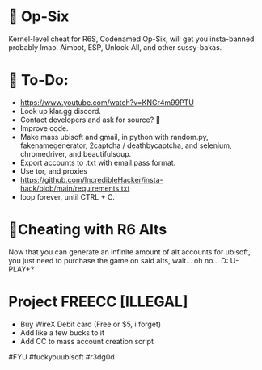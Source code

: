 # 🔫 Op-Six
Kernel-level cheat for R6S, Codenamed Op-Six, will get you insta-banned probably lmao. Aimbot, ESP, Unlock-All, and other sussy-bakas.

# 📘 To-Do:
- https://www.youtube.com/watch?v=KNGr4m99PTU
- Look up klar.gg discord.
- Contact developers and ask for source? 🤯
- Improve code.
- Make mass ubisoft and gmail, in python with random.py, fakenamegenerator, 2captcha / deathbycaptcha, and selenium, chromedriver, and beautifulsoup.
- Export accounts to .txt with email:pass format.
- Use tor, and proxies
- https://github.com/IncredibleHacker/insta-hack/blob/main/requirements.txt
- loop forever, until CTRL + C.

# 🍻Cheating with R6 Alts
Now that you can generate an infinite amount of alt accounts for ubisoft, you just need to purchase the game on said alts, wait... oh no... D:
U-PLAY+?

# Project FREECC [ILLEGAL]
- Buy WireX Debit card (Free or $5, i forget)
- Add like a few bucks to it
- Add CC to mass account creation script

#FYU #fuckyouubisoft #r3dg0d
